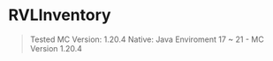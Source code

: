 # RVLInventory

> Tested MC Version: 1.20.4
> Native: Java Enviroment 17 ~ 21 - MC Version 1.20.4 <br>
